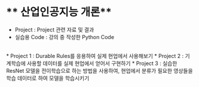 # ** 산업인공지능 개론** 

- Project : Project 관련 자료 및 결과
- 실습용 Code : 강의 중 작성한 Python Code

<p align="center">
  
</p>
</br>
    <Project>
    * Project 1 : Durable Rules를 응용하여 실제 현업에서 사용해보기
    * Project 2 : 기계학습에 사용할 데이터를 실제 현업에서 얻어서 구현하기
    * Project 3 : 실습한 ResNet 모델을 전이학습으로 하는 방법을 사용하여, 현업에서 분류가 필요한 영상들을 학습 데이터로 하여 모델을 학습시키기

